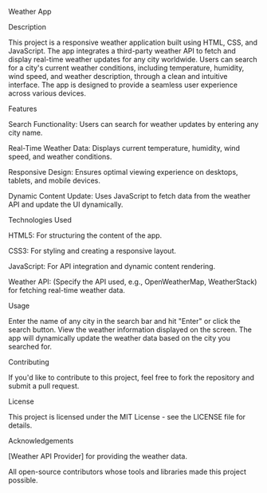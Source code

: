 Weather App


Description

This project is a responsive weather application built using HTML, CSS, and JavaScript. The app integrates a third-party weather API to fetch and display real-time weather updates for any city worldwide. Users can search for a city's current weather conditions, including temperature, humidity, wind speed, and weather description, through a clean and intuitive interface. The app is designed to provide a seamless user experience across various devices.


Features


Search Functionality: Users can search for weather updates by entering any city name.

Real-Time Weather Data: Displays current temperature, humidity, wind speed, and weather conditions.

Responsive Design: Ensures optimal viewing experience on desktops, tablets, and mobile devices.

Dynamic Content Update: Uses JavaScript to fetch data from the weather API and update the UI dynamically.


Technologies Used

HTML5: For structuring the content of the app.

CSS3: For styling and creating a responsive layout.

JavaScript: For API integration and dynamic content rendering.

Weather API: (Specify the API used, e.g., OpenWeatherMap, WeatherStack) for fetching real-time weather data.

Usage

Enter the name of any city in the search bar and hit "Enter" or click the search button.
View the weather information displayed on the screen.
The app will dynamically update the weather data based on the city you searched for.


Contributing

If you'd like to contribute to this project, feel free to fork the repository and submit a pull request.


License

This project is licensed under the MIT License - see the LICENSE file for details.


Acknowledgements

[Weather API Provider] for providing the weather data.

All open-source contributors whose tools and libraries made this project possible.
